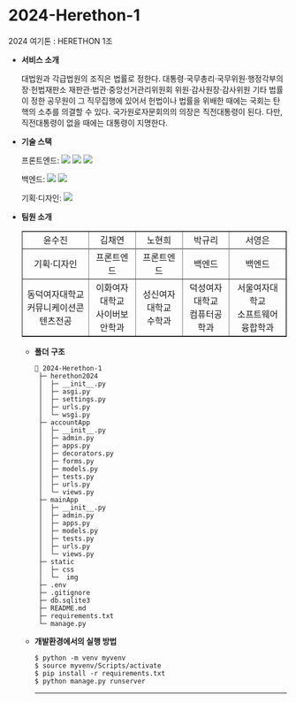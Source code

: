 # 2024-Herethon-1
2024 여기톤 : HERETHON 1조

- **서비스 소개**

  대법원과 각급법원의 조직은 법률로 정한다. 대통령·국무총리·국무위원·행정각부의 장·헌법재판소 재판관·법관·중앙선거관리위원회 위원·감사원장·감사위원 기타 법률이 정한 공무원이 그 직무집행에 있어서 헌법이나 법률을 위배한 때에는 국회는 탄핵의 소추를 의결할 수 있다. 국가원로자문회의의 의장은 직전대통령이 된다. 다만, 직전대통령이 없을 때에는 대통령이 지명한다.


- **기술 스택**

  <span>프론트엔드: </span> <img src="https://img.shields.io/badge/html-E34F26?style=for-the-badge&logo=html5&logoColor=white"> <img src="https://img.shields.io/badge/css-1572B6?style=for-the-badge&logo=css3&logoColor=white"> <img src="https://img.shields.io/badge/javascript-F7DF1E?style=for-the-badge&logo=javascript&logoColor=black">

  <span>백엔드: </span><img src="https://img.shields.io/badge/python-3776AB?style=for-the-badge&logo=python&logoColor=white"> <img src="https://img.shields.io/badge/django-092E20?style=for-the-badge&logo=Django&logoColor=white">

  <span>기획·디자인: </span> <img src="https://img.shields.io/badge/figma-F24E1E?style=for-the-badge&logo=figma&logoColor=white">

- **팀원 소개**
  <table border="" cellspacing="0" cellpadding="0" width="100%">
  <tr width="100%">
  <td align="center">윤수진</a></td>
  <td align="center">김채연</a></td>
  <td  align="center">노현희</a></td>
<td  align="center">박규리</a></td>
<td  align="center">서영은</a></td>
  </tr>
  <tr width="100%">
  
  </tr>
  <tr width="100%">
  <td  align="center">기획·디자인</td>
  <td  align="center">프론트엔드</td>
  <td  align="center">프론트엔드</td>
  <td  align="center">백엔드</td>
  <td  align="center">백엔드</td>
     </tr>
      <tr width="100%">
        <td  align="center">동덕여자대학교<br />커뮤니케이션콘텐츠전공</td>
        <td  align="center">이화여자대학교<br />사이버보안학과</td>
        <td  align="center">성신여자대학교<br />수학과</td>
        <td  align="center">덕성여자대학교<br />컴퓨터공학과</td>
        <td  align="center">서울여자대학교<br />소프트웨어융합학과</td>
     </tr>
  </table>

- **폴더 구조**

  ```
  📂 2024-Herethon-1
   ├─ herethon2024
   │  ├─ __init__.py
   │  ├─ asgi.py
   │  ├─ settings.py
   │  ├─ urls.py
   │  └─ wsgi.py
   ├─ accountApp
   │  ├─ __init__.py
   │  ├─ admin.py
   │  ├─ apps.py
   │  ├─ decorators.py
   │  ├─ forms.py
   │  ├─ models.py
   │  ├─ tests.py
   │  ├─ urls.py
   │  └─ views.py
   ├─ mainApp
   │  ├─ __init__.py
   │  ├─ admin.py
   │  ├─ apps.py
   │  ├─ models.py
   │  ├─ tests.py
   │  ├─ urls.py
   │  └─ views.py
   ├─ static
   │  ├─ css
   │  └─  img
   ├─ .env
   ├─ .gitignore
   ├─ db.sqlite3
   ├─ README.md
   ├─ requirements.txt
   └─ manage.py
  ```

- **개발환경에서의 실행 방법**
  ```
  $ python -m venv myvenv
  $ source myvenv/Scripts/activate
  $ pip install -r requirements.txt
  $ python manage.py runserver
  ```
  <hr/>

